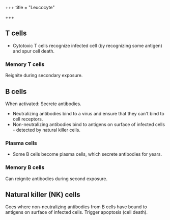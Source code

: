 +++
title = "Leucocyte"

+++
## T cells
- Cytotoxic T cells recognize infected cell (by recognizing some antigen) and spur cell death.

### Memory T cells
Reignite during secondary exposure.

## B cells
When activated: Secrete antibodies. 

- Neutralizing antibodies bind to a virus and ensure that they can't bind to cell receptors.
- Non-neutralizing antibodies bind to antigens on surface of infected cells - detected by natural killer cells.

### Plasma cells
- Some B cells become plasma cells, which secrete antibodies for years.

### Memory B cells
Can reignite antibodies during second exposure.

## Natural killer (NK) cells
Goes where non-neutralizing antibodies from B cells have bound to antigens on surface of infected cells. Trigger apoptosis (cell death).